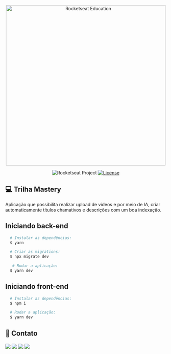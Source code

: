 <p align="center">
  <img alt="Rocketseat Education" src="https://storage.googleapis.com/star-lab/nlw-ia/OG.jpg" width="500px" />
</p>

<p align="center">
  <img src="https://img.shields.io/static/v1?label=Rocketseat&message=Education&color=8257e5&labelColor=202024" alt="Rocketseat Project" />
  <a href="LICENSE"><img  src="https://img.shields.io/static/v1?label=License&message=MIT&color=8257e5&labelColor=202024" alt="License"></a>
</p>

## 💻 Trilha Mastery

Aplicação que possibilita realizar upload de videos e por meio de IA, criar automaticamente títulos chamativos e descrições com um boa indexação.

## Iniciando back-end
```bash
  # Instalar as dependências:
  $ yarn

  # Criar as migrations:
  $ npx migrate dev

   # Rodar a aplicação:
  $ yarn dev
```

## Iniciando front-end
```bash
  # Instalar as dependências:
  $ npm i

  # Rodar a aplicação:
  $ yarn dev
```

##  💛 Contato

<div style="margin-top: 20px">
  <a href="https://wa.me/qr/RTYW74WDLJHBC1" target="_blank"><img src="https://img.shields.io/badge/WhatsApp-25D366?style=for-the-badge&logo=whatsapp&logoColor=white" target="_blank"></a> 
  <a href = "mailto:jonesbass.tb@gmail.com"><img src="https://img.shields.io/badge/Gmail-D14836?style=for-the-badge&logo=gmail&logoColor=white" target="_blank"></a>
  <a href="https://www.linkedin.com/in/jones-souza-58a31a177/" target="_blank"><img src="https://img.shields.io/badge/-LinkedIn-%230077B5?style=for-the-badge&logo=linkedin&logoColor=white" target="_blank"></a> 
  <a href="https://www.instagram.com/jonesbass_/" target="_blank"><img src="https://img.shields.io/badge/-Instagram-%23E4405F?style=for-the-badge&logo=instagram&logoColor=white" target="_blank"></a> 
</div>
